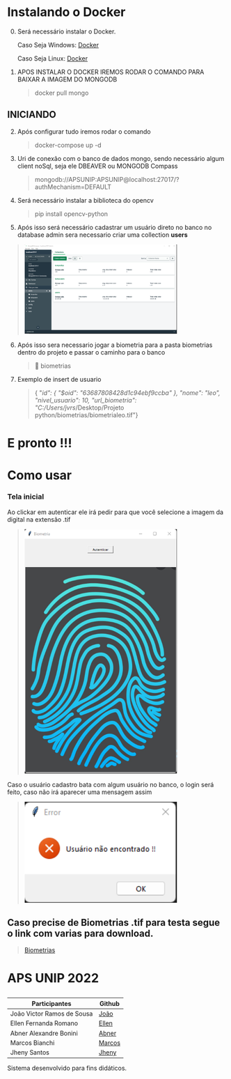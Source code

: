 # Instalando o Docker
0) Será necessário instalar o Docker.<p>
   Caso Seja Windows: [Docker](https://www.docker.com/) <p>
   Caso Seja Linux: [Docker](https://docs.docker.com/engine/install/ubuntu/)

1) APOS INSTALAR O DOCKER IREMOS RODAR O COMANDO PARA BAIXAR A IMAGEM DO MONGODB
   > docker pull mongo

## INICIANDO
2) Após configurar tudo iremos rodar o comando 
   > docker-compose up -d

3) Uri de conexão com o banco de dados mongo, sendo necessário algum client noSql, seja ele DBEAVER ou MONGODB Compass <p>
   > mongodb://APSUNIP:APSUNIP@localhost:27017/?authMechanism=DEFAULT 
    
4) Será necessário instalar a biblioteca do opencv  <p>
   > pip install opencv-python

5) Após isso será necessário cadastrar um usuário direto no banco no database admin sera necessario criar uma collection <strong>users</strong> <p>

  > <img src="https://github.com/jvrs2812/autenticacao-com-biometria-python/blob/main/imagens_readme/collections.png" width="350" title="hover text">
   
6) Após isso sera necessario jogar a biometria para a pasta biometrias dentro do projeto e passar o caminho para o banco <p>
   > 📂 biometrias

7) Exemplo de insert de usuario <p>
   > {  "_id": {    "$oid": "63687808428d1c94ebf9ccba"  },  "nome": "leo",  "nivel_usuario": 10,  "url_biometria": "C:/Users/jvrs_/Desktop/Projeto python/biometrias/biometrialeo.tif"}

# E pronto !!!

# Como usar

### Tela inicial
  Ao clickar em autenticar ele irá pedir para que você selecione a imagem da digital na extensão .tif 
  > <img src="https://github.com/jvrs2812/autenticacao-com-biometria-python/blob/main/imagens_readme/telainicial.png" width="350" title="hover text">
  
  Caso o usuário cadastro bata com algum usuário no banco, o login será feito, caso não irá aparecer uma mensagem assim
  > <img src="https://github.com/jvrs2812/autenticacao-com-biometria-python/blob/main/imagens_readme/Error.png" width="350" title="hover text"> 

  ## Caso precise de Biometrias .tif para testa segue o link com varias para download.
   > [Biometrias](http://bias.csr.unibo.it/fvc2000/download.asp)

 # APS UNIP 2022<p>


| Participantes               | Github                       |
| ----------------------------|------------------------------|
| João Victor Ramos de Sousa  | [João](https://github.com/jvrs2812)|
| Ellen Fernanda Romano       | [Ellen]() |
| Abner Alexandre Bonini      | [Abner](https://github.com/AbnerBonini22) |
| Marcos Bianchi              | [Marcos]() |
| Jheny Santos                | [Jheny]() |
     
Sistema desenvolvido para fins didáticos.<p>
